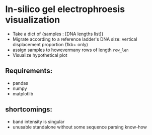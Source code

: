 # In-silico gel electrophroesis visualization

- Take a dict of {samples : [DNA lengths list]}
- Migrate according to a reference ladder's DNA size: vertical displacement
  proportion (1kb+ only)
- assign samples to howevermany rows of length `row_len`
- Visualize hypothetical plot

## Requirements:

- pandas
- numpy
- matplotlib

## shortcomings:

- band intensity is singular
- unusable standalone without some sequence parsing know-how